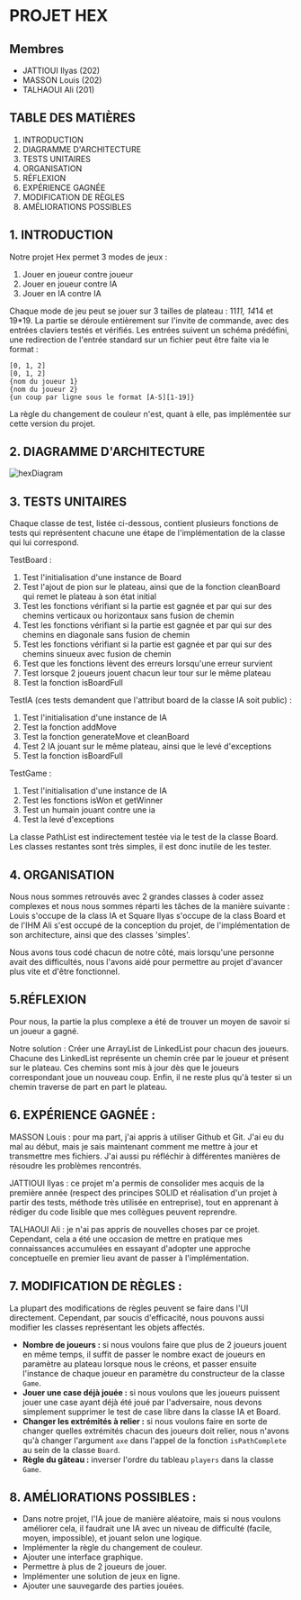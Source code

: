 # PROJET HEX

## Membres

  - JATTIOUI Ilyas (202) 
  - MASSON Louis (202)
  - TALHAOUI Ali (201)
  
## TABLE DES MATIÈRES

1. INTRODUCTION
2. DIAGRAMME D'ARCHITECTURE
3. TESTS UNITAIRES
4. ORGANISATION
5. RÉFLEXION
6. EXPÉRIENCE GAGNÉE
7. MODIFICATION DE RÈGLES
8. AMÉLIORATIONS POSSIBLES

## 1. INTRODUCTION

Notre projet Hex permet 3 modes de jeux :
1) Jouer en joueur contre joueur
2) Jouer en joueur contre IA
3) Jouer en IA contre IA

Chaque mode de jeu peut se jouer sur 3 tailles de plateau : 11*11, 14*14 et 19*19.
La partie se déroule entièrement sur l'invite de commande, avec des entrées claviers testés et vérifiés. Les entrées suivent un schéma prédéfini, une redirection de l'entrée standard sur un fichier peut être faite via le format :
```
[0, 1, 2]
[0, 1, 2]
{nom du joueur 1}
{nom du joueur 2}
{un coup par ligne sous le format [A-S][1-19]}
```
La règle du changement de couleur n'est, quant à elle, pas implémentée sur cette version du projet.

## 2. DIAGRAMME D'ARCHITECTURE

![hexDiagram](https://user-images.githubusercontent.com/59169832/210251104-f40e6f5c-c37c-4a61-bd58-3df8ef82e6f9.png)

## 3. TESTS UNITAIRES

Chaque classe de test, listée ci-dessous, contient plusieurs fonctions de tests qui représentent chacune une étape de l'implémentation de la classe qui lui correspond.

TestBoard :
1) Test l'initialisation d'une instance de Board
2) Test l'ajout de pion sur le plateau, ainsi que de la fonction cleanBoard qui remet le plateau à son état initial
3) Test les fonctions vérifiant si la partie est gagnée et par qui sur des chemins verticaux ou horizontaux sans fusion de chemin
4) Test les fonctions vérifiant si la partie est gagnée et par qui sur des chemins en diagonale sans fusion de chemin
5) Test les fonctions vérifiant si la partie est gagnée et par qui sur des chemins sinueux avec fusion de chemin
6) Test que les fonctions lèvent des erreurs lorsqu'une erreur survient
7) Test lorsque 2 joueurs jouent chacun leur tour sur le même plateau
8) Test la fonction isBoardFull

TestIA (ces tests demandent que l'attribut board de la classe IA soit public) :
1) Test l'initialisation d'une instance de IA
2) Test la fonction addMove
3) Test la fonction generateMove et cleanBoard
4) Test 2 IA jouant sur le même plateau, ainsi que le levé d'exceptions
5) Test la fonction isBoardFull

TestGame :
1) Test l'initialisation d'une instance de IA
2) Test les fonctions isWon et getWinner
3) Test un humain jouant contre une ia
4) Test la levé d'exceptions

La classe PathList est indirectement testée via le test de la classe Board. Les classes restantes sont très simples, il est donc inutile de les tester.

## 4. ORGANISATION
Nous nous sommes retrouvés avec 2 grandes classes à coder assez complexes et nous nous sommes réparti les tâches de la manière suivante :
Louis s'occupe de la class IA et Square
Ilyas s'occupe de la class Board et de l'IHM
Ali s'est occupé de la conception du projet, de l'implémentation de son architecture, ainsi que des classes 'simples'.

Nous avons tous codé chacun de notre côté, mais lorsqu'une personne avait des difficultés, nous l'avons aidé pour permettre au projet d'avancer plus vite et d'être fonctionnel.

## 5.RÉFLEXION

Pour nous, la partie la plus complexe a été de trouver un moyen de savoir si un joueur a gagné.

Notre solution :
Créer une ArrayList de LinkedList pour chacun des joueurs. Chacune des LinkedList représente un chemin crée par le joueur et présent sur le plateau. Ces chemins sont mis à jour dès que le joueurs correspondant joue un nouveau coup. Enfin, il ne reste plus qu'à tester si un chemin traverse de part en part le plateau.

## 6. EXPÉRIENCE GAGNÉE :

MASSON Louis : pour ma part, j'ai appris à utiliser Github et Git. J'ai eu du mal au début, mais je sais maintenant comment me mettre à jour et transmettre mes fichiers.
J'ai aussi pu réfléchir à différentes manières de résoudre les problèmes rencontrés.

JATTIOUI Ilyas : ce projet m'a permis de consolider mes acquis de la première année (respect des principes SOLID et réalisation d'un projet à partir des tests, méthode très utilisée en entreprise), tout en apprenant à rédiger du code lisible que mes collègues peuvent reprendre.

TALHAOUI Ali : je n'ai pas appris de nouvelles choses par ce projet. Cependant, cela a été une occasion de mettre en pratique mes connaissances accumulées  en essayant d'adopter une approche conceptuelle en premier lieu avant de passer à l'implémentation.

## 7. MODIFICATION DE RÈGLES :

La plupart des modifications de règles peuvent se faire dans l'UI directement. Cependant, par soucis d'efficacité, nous pouvons aussi modifier les classes représentant les objets affectés. 
- **Nombre de joueurs :** si nous voulons faire que plus de 2 joueurs jouent en même temps, il suffit de passer le nombre exact de joueurs en paramètre au plateau lorsque nous le créons, et passer ensuite l'instance de chaque joueur en paramètre du constructeur de la classe `Game`.
- **Jouer une case déjà jouée :** si nous voulons que les joueurs puissent jouer une case ayant déjà été joué par l'adversaire, nous devons simplement supprimer le test de case libre dans la classe IA et Board.
- **Changer les extrémités à relier :** si nous voulons faire en sorte de changer quelles extrémités chacun des joueurs doit relier, nous n'avons qu'à changer l'argument `axe` dans l'appel de la fonction `isPathComplete` au sein de la classe `Board`.
- **Règle du gâteau :** inverser l'ordre du tableau `players` dans la classe `Game`.


## 8. AMÉLIORATIONS POSSIBLES :

- Dans notre projet, l'IA joue de manière aléatoire, mais si nous voulons améliorer cela, il faudrait une IA avec un niveau de difficulté (facile, moyen, impossible), et jouant selon une logique.
- Implémenter la règle du changement de couleur.
- Ajouter une interface graphique.
- Permettre à plus de 2 joueurs de jouer.
- Implémenter une solution de jeux en ligne.
- Ajouter une sauvegarde des parties jouées.

